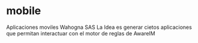 # mobile
Aplicaciones moviles Wahogna SAS
La Idea es generar cietos aplicaciones que permitan interactuar con el motor de reglas de AwareIM
